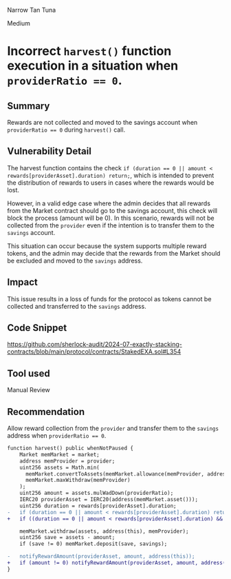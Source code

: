 Narrow Tan Tuna

Medium

# Incorrect `harvest()` function execution in a situation when `providerRatio == 0`.

## Summary

Rewards are not collected and moved to the savings account when `providerRatio == 0` during `harvest()` call.

## Vulnerability Detail

The harvest function contains the check `if (duration == 0 || amount < rewards[providerAsset].duration) return;`, which is intended to prevent the distribution of rewards to users in cases where the rewards would be lost.

However, in a valid edge case where the admin decides that all rewards from the Market contract should go to the savings account, this check will block the process (amount will be 0). In this scenario, rewards will not be collected from the `provider` even if the intention is to transfer them to the `savings` account.

This situation can occur because the system supports multiple reward tokens, and the admin may decide that the rewards from the Market should be excluded and moved to the `savings` address.

## Impact

This issue results in a loss of funds for the protocol as tokens cannot be collected and transferred to the `savings` address.

## Code Snippet

https://github.com/sherlock-audit/2024-07-exactly-stacking-contracts/blob/main/protocol/contracts/StakedEXA.sol#L354

## Tool used

Manual Review

## Recommendation

Allow reward collection from the `provider` and transfer them to the `savings` address when `providerRatio == 0`.

```diff
function harvest() public whenNotPaused {
    Market memMarket = market;
    address memProvider = provider;
    uint256 assets = Math.min(
      memMarket.convertToAssets(memMarket.allowance(memProvider, address(this))),
      memMarket.maxWithdraw(memProvider)
    );
    uint256 amount = assets.mulWadDown(providerRatio);
    IERC20 providerAsset = IERC20(address(memMarket.asset()));
    uint256 duration = rewards[providerAsset].duration;
-   if (duration == 0 || amount < rewards[providerAsset].duration) return;
+   if ((duration == 0 || amount < rewards[providerAsset].duration) && providerRatio > 0) return;

    memMarket.withdraw(assets, address(this), memProvider);
    uint256 save = assets - amount;
    if (save != 0) memMarket.deposit(save, savings);

-   notifyRewardAmount(providerAsset, amount, address(this));
+   if (amount != 0) notifyRewardAmount(providerAsset, amount, address(this));
}
```